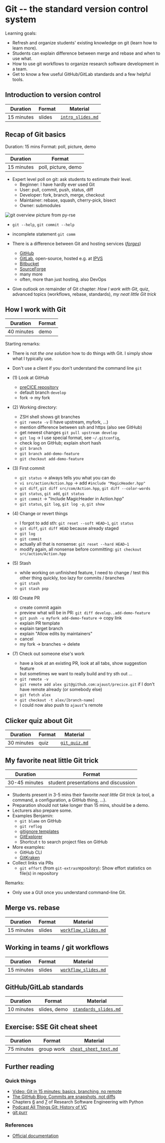 # Git -- the standard version control system

Learning goals:

- Refresh and organize students' existing knowledge on git (learn how to learn more).
- Students can explain difference between merge and rebase and when to use what.
- How to use git workflows to organize research software development in a team.
- Get to know a few useful GitHub/GitLab standards and a few helpful tools.

## Introduction to version control

| Duration | Format | Material |
| --- | --- | --- |
| 15 minutes | slides | [`intro_slides.md`](https://github.com/Simulation-Software-Engineering/Lecture-Material/blob/main/version-control/material/intro_slides.md) |

## Recap of Git basics

Duration: 15 mins
Format: poll, picture, demo

| Duration | Format |
| --- | --- |
| 15 minutes | poll, picture, demo |

- Expert level poll on git: ask students to estimate their level.
  - Beginner: I have hardly ever used Git
  - User: pull, commit, push, status, diff
  - Developer: fork, branch, merge, checkout
  - Maintainer: rebase, squash, cherry-pick, bisect
  - Owner: submodules

![git overview picture from py-rse](https://merely-useful.tech/py-rse/figures/git-cmdline/git-remote.png)

- `git --help`, `git commit --help`
- incomplete statement `git comm`

- There is a difference between Git and hosting services ([*forges*](https://en.wikipedia.org/wiki/Forge_(software)))
  - [GitHub](https://github.com/)
  - [GitLab](https://about.gitlab.com/), open-source, hosted e.g. at [IPVS](https://gitlab-sim.informatik.uni-stuttgart.de)
  - [Bitbucket](https://bitbucket.org/product/)
  - [SourceForge](https://sourceforge.net/)
  - many more
  - often, more than just hosting, also DevOps

- Give outlook on remainder of Git chapter: *How I work with Git*, quiz, advanced topics (workflows, rebase, standards), *my neat little Git trick*

## How I work with Git

| Duration | Format |
| --- | --- |
| 40 minutes | demo |

Starting remarks:

- There is not *the one solution* how to do things with Git. I simply show what I typically use.
- Don't use a client if you don't understand the command line `git`

- (1) Look at GitHub
  - [preCICE repository](https://github.com/precice/precice)
  - default branch `develop`
  - fork -> my fork

- (2) Working directory:
  - ZSH shell shows git branches
  - `git remote -v` (I have upstream, myfork, ...)
  - mention difference between ssh and https (also see GitHub)
  - get newest changes `git pull upstream develop`
  - `git log` -> I use special format, see `~/.gitconfig`,
  - check log on GitHub; explain short hash
  - `git branch`
  - `git branch add-demo-feature`
  - `git checkout add-demo-feature`

- (3) First commit
  - `git status` -> always tells you what you can do
  - `vi src/action/Action.hpp` -> add `#include "MagicHeader.hpp"`
  - `git diff`, `git diff src/com/Action.hpp`, `git diff --color-words`
  - `git status`, `git add`, `git status`
  - `git commit` -> "Include MagicHeader in Action.hpp"
  - `git status`, `git log`, `git log -p`, `git show`

- (4) Change or revert things
  - I forgot to add sth: `git reset --soft HEAD~1`, `git status`
  - `git diff`, `git diff HEAD` because already staged
  - `git log`
  - `git commit`
  - actually all that is nonsense: `git reset --hard HEAD~1`
  - modify again, all nonsense before committing: `git checkout src/action/Action.hpp`

- (5) Stash
  - while working on unfinished feature, I need to change / test this other thing quickly, too lazy for commits / branches
  - `git stash`
  - `git stash pop`

- (6) Create PR
  - create commit again
  - preview what will be in PR: `git diff develop..add-demo-feature`
  - `git push -u myfork add-demo-feature` -> copy link
  - explain PR template
  - explain target branch
  - explain "Allow edits by maintainers"
  - cancel
  - my fork -> branches -> delete

- (7) Check out someone else's work
  - have a look at an existing PR, look at all tabs, show suggestion feature
  - but sometimes we want to really build and try sth out ...
  - `git remote -v`
  - `git remote add alex git@github.com:ajaust/precice.git` if I don't have remote already (or somebody else)
  - `git fetch alex`
  - `git checkout -t alex/[branch-name]`
  - I could now also push to `ajaust`'s remote

## Clicker quiz about Git

| Duration | Format | Material |
| --- | --- | --- |
| 30 minutes | quiz | [`git_quiz.md`](https://github.com/Simulation-Software-Engineering/Lecture-Material/blob/main/version-control/material/git_quiz.md) |

## My favorite neat little Git trick

| Duration | Format |
| --- | --- |
| 30-45 minutes | student presentations and discussion |

- Students present in 3-5 mins their favorite *neat little Git trick* (a tool, a command, a configuration, a GitHub thing, ...).
- Preparation should not take longer than 15 mins, should be a demo.
- Lecturers also prepare some.
- Examples Benjamin:
  - `git blame` on GitHub
  - `git reflog`
  - [gitignore templates](https://github.com/github/gitignore)
  - [GitExplorer](https://gitexplorer.com/)
  - Shortcut `t` to search project files on GitHub
- More examples:
  - GitHub CLI
  - [GitKraken](https://www.gitkraken.com/)
- Collect links via PRs
  - `git effort` (from `git-extras`repository): Show effort statistics on file(s) in repository

Remarks:

- Only use a GUI once you understand command-line Git.

## Merge vs. rebase

| Duration | Format | Material |
| --- | --- | --- |
| 15 minutes | slides | [`workflow_slides.md`](https://github.com/Simulation-Software-Engineering/Lecture-Material/blob/main/version-control/material/merge_rebase_slides.md) |

## Working in teams / git workflows

| Duration | Format | Material |
| --- | --- | --- |
| 15 minutes | slides | [`workflow_slides.md`](https://github.com/Simulation-Software-Engineering/Lecture-Material/blob/main/version-control/material/workflow_slides.md) |

## GitHub/GitLab standards

| Duration | Format | Material |
| --- | --- | --- |
| 10 minutes | slides, demo | [`standards_slides.md`](https://github.com/Simulation-Software-Engineering/Lecture-Material/blob/main/version-control/material/standards_slides.md) |

## Exercise: SSE Git cheat sheet

| Duration | Format | Material |
| --- | --- | --- |
| 75 minutes | group work | [`cheat_sheet_text.md`](https://github.com/Simulation-Software-Engineering/Lecture-Material/blob/main/version-control/material/cheat_sheet_text.md) |

## Further reading

### Quick things

- [Video: Git in 15 minutes: basics, branching, no remote](https://www.youtube.com/watch?v=USjZcfj8yxE)
- [The GitHub Blog: Commits are snapshots, not diffs](https://github.blog/2020-12-17-commits-are-snapshots-not-diffs/)
- Chapters [6](https://merely-useful.tech/py-rse/git-cmdline.html) and [7](https://merely-useful.tech/py-rse/git-advanced.html) of Research Software Engineering with Python
- [Podcast All Things Git: History of VC](https://www.allthingsgit.com/episodes/the_history_of_vc_with_eric_sink.html)
- [git purr](https://girliemac.com/blog/2017/12/26/git-purr/)

### References

- [Official documentation](http://git-scm.com/doc)
